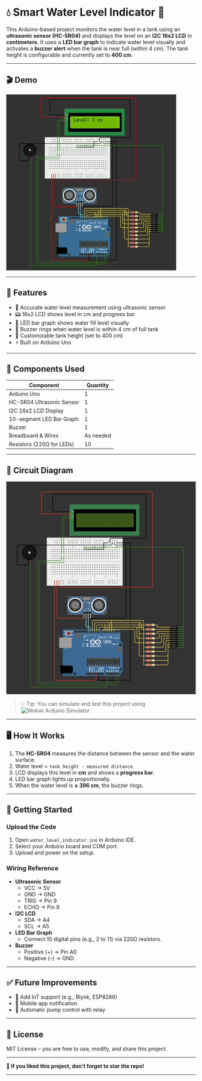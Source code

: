 # 💧 Smart Water Level Indicator 🚰

This Arduino-based project monitors the water level in a tank using an **ultrasonic sensor (HC-SR04)** and displays the level on an **I2C 16x2 LCD** in **centimeters**. It uses a **LED bar graph** to indicate water level visually and activates a **buzzer alert** when the tank is near full (within 4 cm). The tank height is configurable and currently set to **400 cm**.

---

## 🎬 Demo

![Smart Water Level Indicator Demo](images/demo1.gif)

---

## 🔧 Features

- 🧪 Accurate water level measurement using ultrasonic sensor
- 📟 16x2 LCD shows level in cm and progress bar
- 🔋 LED bar graph shows water fill level visually
- 🚨 Buzzer rings when water level is within 4 cm of full tank
- 📏 Customizable tank height (set to 400 cm)
- ⚡ Built on Arduino Uno

---

## 🧠 Components Used

| Component            | Quantity |
|----------------------|----------|
| Arduino Uno          | 1        |
| HC-SR04 Ultrasonic Sensor | 1    |
| I2C 16x2 LCD Display | 1        |
| 10-segment LED Bar Graph | 1     |
| Buzzer               | 1        |
| Breadboard & Wires   | As needed |
| Resistors (220Ω for LEDs) | 10     |

---

## 🔌 Circuit Diagram

![Circuit Diagram](images/ckt.png)

 > 💡 Tip: You can simulate and test this project using ![Wokwi Arduino Simulator]((https://wokwi.com/projects/433375135102663681))

---

## 🖥️ How It Works

1. The **HC-SR04** measures the distance between the sensor and the water surface.
2. Water level = `tank height - measured distance`.
3. LCD displays this level in **cm** and shows a **progress bar**.
4. LED bar graph lights up proportionally.
5. When the water level is **≥ 396 cm**, the buzzer rings.

---

## 🚀 Getting Started

### Upload the Code

1. Open `water_level_indicator.ino` in Arduino IDE.
2. Select your Arduino board and COM port.
3. Upload and power on the setup.

### Wiring Reference

- **Ultrasonic Sensor**
  - VCC → 5V
  - GND → GND
  - TRIG → Pin 9
  - ECHO → Pin 8
- **I2C LCD**
  - SDA → A4
  - SCL → A5
- **LED Bar Graph**
  - Connect 10 digital pins (e.g., 2 to 11) via 220Ω resistors.
- **Buzzer**
  - Positive (+) → Pin A0
  - Negative (–) → GND

---

## ✅ Future Improvements

- 🛜 Add IoT support (e.g., Blynk, ESP8266)
- 📱 Mobile app notification
- 🧠 Automatic pump control with relay

---

## 📜 License

MIT License – you are free to use, modify, and share this project.

---

**🌟 If you liked this project, don't forget to star the repo!**

---
